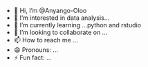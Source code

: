 - 👋 Hi, I’m @Anyango-Oloo
- 👀 I’m interested in data analysis...
- 🌱 I’m currently learning ...python and rstudio
- 💞️ I’m looking to collaborate on ...
- 📫 How to reach me ...
- 😄 Pronouns: ...
- ⚡ Fun fact: ...

<!---
Anyango-Oloo/Anyango-Oloo is a ✨ special ✨ repository because its `README.md` (this file) appears on your GitHub profile.
You can click the Preview link to take a look at your changes.
--->
